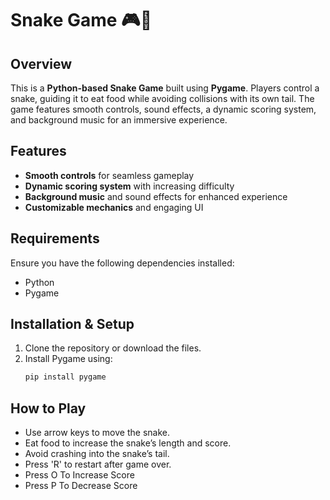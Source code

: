 # Snake Game 🎮🐍  

## Overview  
This is a **Python-based Snake Game** built using **Pygame**. Players control a snake, guiding it to eat food while avoiding collisions with its own tail. The game features smooth controls, sound effects, a dynamic scoring system, and background music for an immersive experience.  

## Features  
- **Smooth controls** for seamless gameplay  
- **Dynamic scoring system** with increasing difficulty  
- **Background music** and sound effects for enhanced experience  
- **Customizable mechanics** and engaging UI  

## Requirements  
Ensure you have the following dependencies installed:  
- Python  
- Pygame  

## Installation & Setup  
1. Clone the repository or download the files.  
2. Install Pygame using:  
   ```bash
   pip install pygame

## How to Play
- Use arrow keys to move the snake.
- Eat food to increase the snake’s length and score.
- Avoid crashing into the snake’s tail.
- Press 'R' to restart after game over.
- Press O To Increase Score
- Press P To Decrease Score
